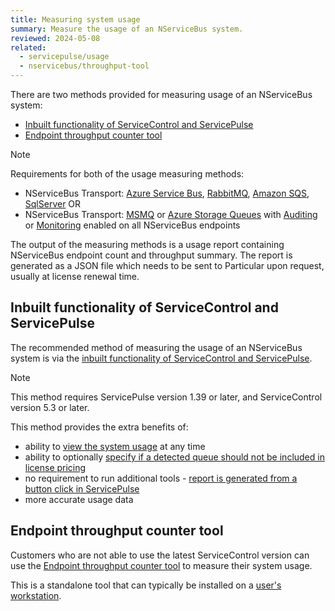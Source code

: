 ```yaml
---
title: Measuring system usage
summary: Measure the usage of an NServiceBus system.
reviewed: 2024-05-08
related:
  - servicepulse/usage
  - nservicebus/throughput-tool
---
```


There are two methods provided for measuring usage of an NServiceBus system:

- [Inbuilt functionality of ServiceControl and ServicePulse](#inbuilt-functionality-of-servicecontrol-and-servicepulse)
- [Endpoint throughput counter tool](#endpoint-throughput-counter-tool)

> [!NOTE]
> Requirements for both of the usage measuring methods:
>
> - NServiceBus Transport: [Azure Service Bus](./../../transports/azure-service-bus), [RabbitMQ](./../../transports/rabbitmq), [Amazon SQS](./../../transports/sqs), [SqlServer](./../../transports/sql) OR
> - NServiceBus Transport: [MSMQ](./../../transports/msmq/) or [Azure Storage Queues](./../../transports/azure-storage-queues/) with [Auditing](./../operations/auditing.md) or [Monitoring](./../../monitoring/metrics) enabled on all NServiceBus endpoints

The output of the measuring methods is a usage report containing NServiceBus endpoint count and throughput summary. The report is generated as a JSON file which needs to be sent to Particular upon request, usually at license renewal time.

## Inbuilt functionality of ServiceControl and ServicePulse

The recommended method of measuring the usage of an NServiceBus system is via the [inbuilt functionality of ServiceControl and ServicePulse](/servicepulse/usage.md).

> [!NOTE]
> This method requires ServicePulse version 1.39 or later, and ServiceControl version 5.3 or later.

This method provides the extra benefits of:

- ability to [view the system usage](/servicepulse/usage.md#viewing-usage-summary) at any time
- ability to optionally [specify if a detected queue should not be included in license pricing](/servicepulse/usage.md#viewing-usage-summary-setting-an-endpoint-type)
- no requirement to run additional tools - [report is generated from a button click in ServicePulse](/servicepulse/usage.md#generating-a-usage-report)
- more accurate usage data

## Endpoint throughput counter tool

Customers who are not able to use the latest ServiceControl version can use the [Endpoint throughput counter tool](./../throughput-tool) to measure their system usage.

This is a standalone tool that can typically be installed on a [user's workstation](/nservicebus/throughput-tool/faq.md#does-the-tool-need-to-run-on-my-production-server).
